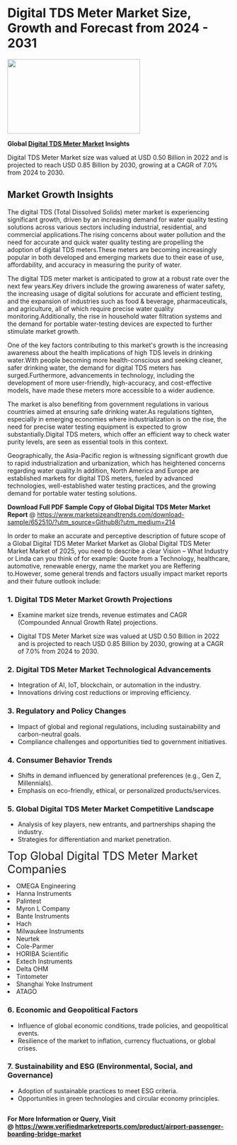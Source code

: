<H1>Digital TDS Meter Market Size, Growth and Forecast from 2024 - 2031</H1><img class="aligncenter size-medium wp-image-584254" src="https://thirdeyenews.in/wp-content/uploads/2024/09/Global-Market-Research-300x168.jpeg" alt="" width="300" height="168" /><p><strong>Global&nbsp;<a href="https://www.marketsizeandtrends.com/download-sample/652510/?utm_source=Github8j?utm_medium=214">Digital TDS Meter Market</a> Insights</strong></p><p>Digital TDS Meter Market size was valued at USD 0.50 Billion in 2022 and is projected to reach USD 0.85 Billion by 2030, growing at a CAGR of 7.0% from 2024 to 2030.</p><p><h2>Market Growth Insights</h2> <p>The digital TDS (Total Dissolved Solids) meter market is experiencing significant growth, driven by an increasing demand for water quality testing solutions across various sectors including industrial, residential, and commercial applications.The rising concerns about water pollution and the need for accurate and quick water quality testing are propelling the adoption of digital TDS meters.These meters are becoming increasingly popular in both developed and emerging markets due to their ease of use, affordability, and accuracy in measuring the purity of water.</p> <p>The digital TDS meter market is anticipated to grow at a robust rate over the next few years.Key drivers include the growing awareness of water safety, the increasing usage of digital solutions for accurate and efficient testing, and the expansion of industries such as food & beverage, pharmaceuticals, and agriculture, all of which require precise water quality monitoring.Additionally, the rise in household water filtration systems and the demand for portable water-testing devices are expected to further stimulate market growth.</p> <p>One of the key factors contributing to this market's growth is the increasing awareness about the health implications of high TDS levels in drinking water.With people becoming more health-conscious and seeking cleaner, safer drinking water, the demand for digital TDS meters has surged.Furthermore, advancements in technology, including the development of more user-friendly, high-accuracy, and cost-effective models, have made these meters more accessible to a wider audience.</p> <p>The market is also benefiting from government regulations in various countries aimed at ensuring safe drinking water.As regulations tighten, especially in emerging economies where industrialization is on the rise, the need for precise water testing equipment is expected to grow substantially.Digital TDS meters, which offer an efficient way to check water purity levels, are seen as essential tools in this context.</p> <p>Geographically, the Asia-Pacific region is witnessing significant growth due to rapid industrialization and urbanization, which has heightened concerns regarding water quality.In addition, North America and Europe are established markets for digital TDS meters, fueled by advanced technologies, well-established water testing practices, and the growing demand for portable water testing solutions.</p> <p><span class=""><strong>Download Full PDF Sample Copy of Global Digital TDS Meter Market Report</strong> @ <a href="https://www.marketsizeandtrends.com/download-sample/652510/?utm_source=Github8j?utm_medium=214" target="_blank">https://www.marketsizeandtrends.com/download-sample/652510/?utm_source=Github8j?utm_medium=214</a></span></p><p>In order to make an accurate and perceptive description of future scope of a Global&nbsp;Digital TDS Meter Market Market as Global&nbsp;Digital TDS Meter Market Market of 2025, you need to describe a clear Vision &ndash; What Industry or Linda can you think of for example: Quote from a Technology, healthcare, automotive, renewable energy, name the market you are Reffering to.However, some general trends and factors usually impact market reports and their future outlook include:</p><h3>1.&nbsp;<strong>Digital TDS Meter Market Growth Projections</strong></h3><ul><li>Examine market size trends, revenue estimates and CAGR (Compounded Annual Growth Rate) projections.</li><li><p>Digital TDS Meter Market size was valued at USD 0.50 Billion in 2022 and is projected to reach USD 0.85 Billion by 2030, growing at a CAGR of 7.0% from 2024 to 2030.</p></li></ul><h3>2.&nbsp;<strong>Digital TDS Meter Market Technological Advancements</strong></h3><ul><li>Integration of AI, IoT, blockchain, or automation in the industry.</li><li>Innovations driving cost reductions or improving efficiency.</li></ul><h3>3.&nbsp;<strong>Regulatory and Policy Changes</strong></h3><ul><li>Impact of global and regional regulations, including sustainability and carbon-neutral goals.</li><li>Compliance challenges and opportunities tied to government initiatives.</li></ul><h3>4.&nbsp;<strong>Consumer Behavior Trends</strong></h3><ul><li>Shifts in demand influenced by generational preferences (e.g., Gen Z, Millennials).</li><li>Emphasis on eco-friendly, ethical, or personalized products/services.</li></ul><h3>5.&nbsp;<strong>Global Digital TDS Meter Market Competitive Landscape</strong></h3><ul><li>Analysis of key players, new entrants, and partnerships shaping the industry.</li><li>Strategies for differentiation and market penetration.</li></ul><p data-pm-slice="1 1 []"><span style="color: inherit; font-family: inherit; font-size: 25px;">Top Global Digital TDS Meter Market Companies</span></p><div class="" data-test-id=""><p><li>OMEGA Engineering</li><li> Hanna Instruments</li><li> Palintest</li><li> Myron L Company</li><li> Bante Instruments</li><li> Hach</li><li> Milwaukee Instruments</li><li> Neurtek</li><li> Cole-Parmer</li><li> HORIBA Scientific</li><li> Extech Instruments</li><li> Delta OHM</li><li> Tintometer</li><li> Shanghai Yoke Instrument</li><li> ATAGO</li></p></div><h3>6.&nbsp;<strong>Economic and Geopolitical Factors</strong></h3><ul><li>Influence of global economic conditions, trade policies, and geopolitical events.</li><li>Resilience of the market to inflation, currency fluctuations, or global crises.</li></ul><h3>7.&nbsp;<strong>Sustainability and ESG (Environmental, Social, and Governance)</strong></h3><ul><li>Adoption of sustainable practices to meet ESG criteria.</li><li>Opportunities in green technologies and circular economy principles.</li></ul><h2><strong style="font-size: 14px;">For More Information or Query, Visit @&nbsp;</strong><a style="background-color: #ffffff; font-size: 14px;" href="https://www.marketsizeandtrends.com/report/digital-tds-meter-market/" target="_blank">https://www.verifiedmarketreports.com/product/airport-passenger-boarding-bridge-market</a></h2>